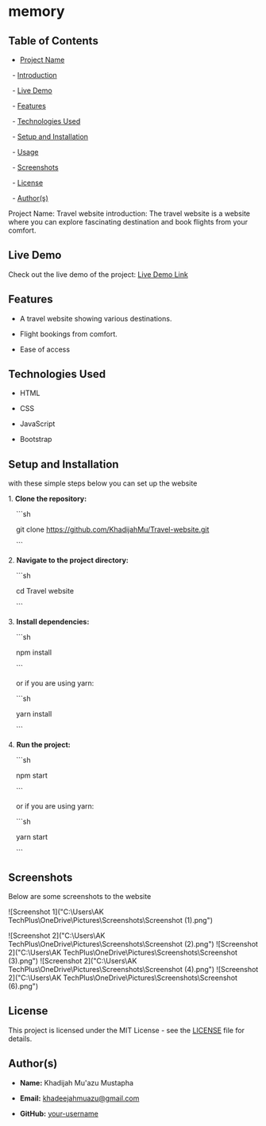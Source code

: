 # memory

## Table of Contents

- [Project Name](#project-name)

  - [Introduction](#introduction)

  - [Live Demo](#live-demo)

  - [Features](#features)

  - [Technologies Used](#technologies-used)

  - [Setup and Installation](#setup-and-installation)

  - [Usage](#usage)

  - [Screenshots](#screenshots)

  - [License](#license)

  - [Author(s)](#authors)

Project Name: Travel website
introduction: The travel website is a website where you can explore fascinating destination and book flights from your comfort.

## Live Demo

Check out the live demo of the project: [Live Demo Link](https://example.com)

## Features

- A travel website showing various destinations.

- Flight bookings from comfort.
- Ease of access

## Technologies Used

- HTML

- CSS

- JavaScript

- Bootstrap

## Setup and Installation
with these simple steps below you can set up the website

1\. **Clone the repository:**

    ```sh

    git clone https://github.com/KhadijahMu/Travel-website.git

    ```

2\. **Navigate to the project directory:**

    ```sh

    cd Travel website

    ```

3\. **Install dependencies:**

    ```sh

    npm install

    ```

    or if you are using yarn:

    ```sh

    yarn install

    ```

4\. **Run the project:**

    ```sh

    npm start

    ```

    or if you are using yarn:

    ```sh

    yarn start

    ```

## Screenshots

Below are some screenshots to the website

![Screenshot 1]("C:\Users\AK TechPlus\OneDrive\Pictures\Screenshots\Screenshot (1).png")

![Screenshot 2]("C:\Users\AK TechPlus\OneDrive\Pictures\Screenshots\Screenshot (2).png")
![Screenshot 2]("C:\Users\AK TechPlus\OneDrive\Pictures\Screenshots\Screenshot (3).png")
![Screenshot 2]("C:\Users\AK TechPlus\OneDrive\Pictures\Screenshots\Screenshot (4).png")
![Screenshot 2]("C:\Users\AK TechPlus\OneDrive\Pictures\Screenshots\Screenshot (6).png")

## License

This project is licensed under the MIT License - see the [LICENSE](LICENSE) file for details.

## Author(s)


- **Name:** Khadijah Mu'azu Mustapha

- **Email:** khadeejahmuazu@gmail.com

- **GitHub:** [your-username](https://github.com/khadijahMu)


